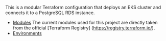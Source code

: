 This is a modular Terraform configuration that deploys an EKS cluster and connects it to a PostgreSQL RDS instance.

- [Modules](./modules)
  The current modules used for this project are directly taken from the official [Terraform Registry] (https://registry.terraform.io/).
- [Environments](./environments)

